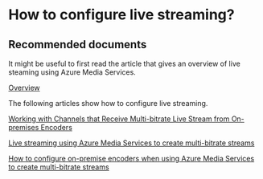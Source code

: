 <properties 
    pageTitle="How to configure live streaming?"
    description="How to configure live streaming?"
    service="microsoft.media"
    resource="mediaservices"
    authors="juliako"
    displayOrder="3"
    selfHelpType="resource"
    supportTopicIds=""
    resourceTags=""
    productPesIds=""
    cloudEnvironments="public"
 />

# How to configure live streaming?

## **Recommended documents**

It might be useful to first read the article that gives an overview of live steaming using Azure Media Services.

[Overview](https://azure.microsoft.com/documentation/articles/media-services-manage-channels-overview/)

The following articles show how to configure live streaming.

[Working with Channels that Receive Multi-bitrate Live Stream from On-premises Encoders](https://azure.microsoft.com/documentation/articles/media-services-live-streaming-with-onprem-encoders/)

[Live streaming using Azure Media Services to create multi-bitrate streams](https://azure.microsoft.com/documentation/articles/media-services-manage-live-encoder-enabled-channels/)

[How to configure on-premise encoders when using Azure Media Services to create multi-bitrate streams](https://azure.microsoft.com/documentation/articles/media-services-live-encoders-overview/)

